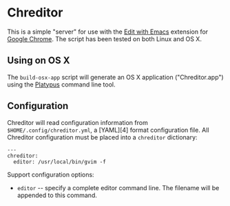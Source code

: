 # Chreditor

This is a simple "server" for use with the [Edit with Emacs][1] extension
for [Google Chrome][2].  The script has been tested on both Linux and
OS X.

[1]: https://chrome.google.com/webstore/detail/edit-with-emacs/
[2]: https://www.google.com/intl/en/chrome/browser/

## Using on OS X

The `build-osx-app` script will generate an OS X application
("Chreditor.app") using the [Platypus][3] command line tool.

[3]: http://sveinbjorn.org/platypus

## Configuration

Chreditor will read configuration information from
`$HOME/.config/chreditor.yml`, a [YAML][4] format configuration file.
All Chreditor configuration must be placed into a `chreditor`
dictionary:

    ---
    chreditor:
      editor: /usr/local/bin/gvim -f

Support configuration options:

- `editor` -- specify a complete editor command line. The filename
  will be appended to this command.

